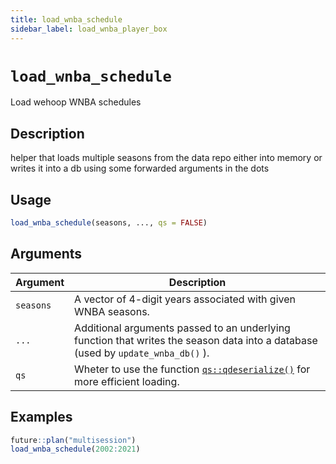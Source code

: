 ```yaml
---
title: load_wnba_schedule
sidebar_label: load_wnba_player_box
---
```

# `load_wnba_schedule`

Load wehoop WNBA schedules


## Description

helper that loads multiple seasons from the data repo either into memory
 or writes it into a db using some forwarded arguments in the dots


## Usage

```r
load_wnba_schedule(seasons, ..., qs = FALSE)
```


## Arguments

Argument      |Description
------------- |----------------
`seasons`     |     A vector of 4-digit years associated with given WNBA seasons.
`...`     |     Additional arguments passed to an underlying function that writes the season data into a database (used by `update_wnba_db()` ).
`qs`     |     Wheter to use the function [`qs::qdeserialize()`](#qs::qdeserialize()) for more efficient loading.


## Examples

```r
future::plan("multisession")
load_wnba_schedule(2002:2021)
```


